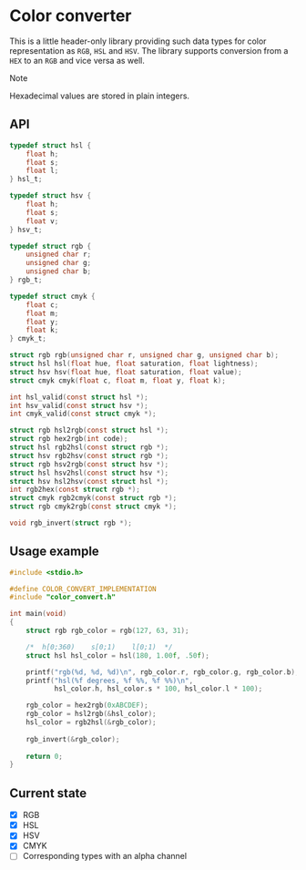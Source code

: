 # Color converter

This is a little header-only library providing such data types for color
representation as ```RGB```, ```HSL``` and ```HSV```. The library supports
conversion from a ```HEX``` to an ```RGB``` and vice versa as well.

> [!NOTE]
> Hexadecimal values are stored in plain integers.

## API

```c
typedef struct hsl {
    float h;
    float s;
    float l;
} hsl_t;

typedef struct hsv {
    float h;
    float s;
    float v;
} hsv_t;

typedef struct rgb {
    unsigned char r;
    unsigned char g;
    unsigned char b;
} rgb_t;

typedef struct cmyk {
    float c;
    float m;
    float y;
    float k;
} cmyk_t;

struct rgb rgb(unsigned char r, unsigned char g, unsigned char b);
struct hsl hsl(float hue, float saturation, float lightness);
struct hsv hsv(float hue, float saturation, float value);
struct cmyk cmyk(float c, float m, float y, float k);

int hsl_valid(const struct hsl *);
int hsv_valid(const struct hsv *);
int cmyk_valid(const struct cmyk *);

struct rgb hsl2rgb(const struct hsl *);
struct rgb hex2rgb(int code);
struct hsl rgb2hsl(const struct rgb *);
struct hsv rgb2hsv(const struct rgb *);
struct rgb hsv2rgb(const struct hsv *);
struct hsl hsv2hsl(const struct hsv *);
struct hsv hsl2hsv(const struct hsl *);
int rgb2hex(const struct rgb *);
struct cmyk rgb2cmyk(const struct rgb *);
struct rgb cmyk2rgb(const struct cmyk *);

void rgb_invert(struct rgb *);
```

## Usage example

```c
#include <stdio.h>

#define COLOR_CONVERT_IMPLEMENTATION
#include "color_convert.h"

int main(void)
{
    struct rgb rgb_color = rgb(127, 63, 31);

    /*  h[0;360)    s[0;1)    l[0;1)  */
    struct hsl hsl_color = hsl(180, 1.00f, .50f);

    printf("rgb(%d, %d, %d)\n", rgb_color.r, rgb_color.g, rgb_color.b);
    printf("hsl(%f degrees, %f %%, %f %%)\n",
           hsl_color.h, hsl_color.s * 100, hsl_color.l * 100);

    rgb_color = hex2rgb(0xABCDEF);
    rgb_color = hsl2rgb(&hsl_color);
    hsl_color = rgb2hsl(&rgb_color);
    
    rgb_invert(&rgb_color);
    
    return 0;
}
```

## Current state

- [x] RGB
- [x] HSL
- [x] HSV
- [x] CMYK
- [ ] Corresponding types with an alpha channel
